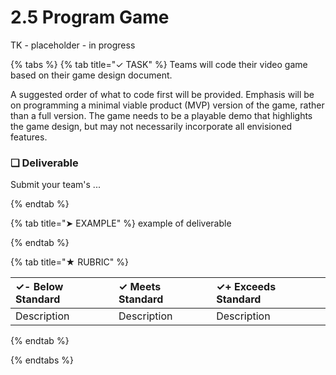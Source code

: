 # 2.5 Program Game

TK - placeholder - in progress

{% tabs %}
{% tab title="✓ TASK" %}
Teams will code their video game based on their game design document.

A suggested order of what to code first will be provided.  Emphasis will be on programming a minimal viable product \(MVP\) version of the game, rather than a full version.  The game needs to be a playable demo that highlights the game design, but may not necessarily incorporate all envisioned features.

### **❏ Deliverable**

Submit your team's ...

{% endtab %}

{% tab title="➤ EXAMPLE" %}
example of deliverable

{% endtab %}

{% tab title="★ RUBRIC" %}

| **✓- Below Standard** | **✓ Meets Standard** | **✓+ Exceeds Standard** |
| :--- | :--- | :--- |
| Description | Description | Description |

{% endtab %}

{% endtabs %}

